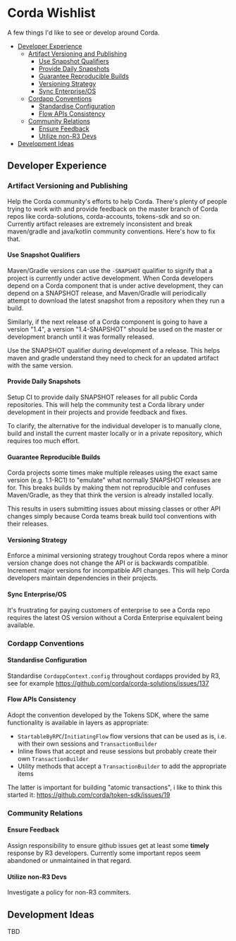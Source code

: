 
# Corda Wishlist

A few things I'd like to see or develop around Corda.

<!-- TOC depthFrom:2 depthTo:6 withLinks:1 updateOnSave:1 orderedList:0 -->

- [Developer Experience](#developer-experience)
	- [Artifact Versioning and Publishing](#artifact-versioning-and-publishing)
		- [Use Snapshot Qualifiers](#use-snapshot-qualifiers)
		- [Provide Daily Snapshots](#provide-daily-snapshots)
		- [Guarantee Reproducible Builds](#guarantee-reproducible-builds)
		- [Versioning Strategy](#versioning-strategy)
		- [Sync Enterprise/OS](#sync-enterpriseos)
	- [Cordapp Conventions](#cordapp-conventions)
		- [Standardise Configuration](#standardise-configuration)
		- [Flow APIs Consistency](#flow-apis-consistency)
	- [Community Relations](#community-relations)
		- [Ensure Feedback](#ensure-feedback)
		- [Utilize non-R3 Devs](#utilize-non-r3-devs)
- [Development Ideas](#development-ideas)

<!-- /TOC -->

## Developer Experience

### Artifact Versioning and Publishing

Help the Corda community's efforts to help Corda. There's plenty
of people trying to work with and provide feedback on the master branch
of Corda repos like corda-solutions, corda-accounts, tokens-sdk and so on.
Currently artifact releases are extremely inconsistent and break maven/gradle
and java/kotlin community conventions. Here's how to fix that.

#### Use Snapshot Qualifiers

Maven/Gradle versions can use the `-SNAPSHOT` qualifier to signify that a project is
currently under active development. When Corda developers depend on a Corda component
that is under active development, they can depend on a SNAPSHOT release,
and Maven/Gradle will periodically attempt to download the latest snapshot from a repository
when they run a build.

Similarly, if the next release of a Corda component is going to have a version "1.4",
a version "1.4-SNAPSHOT" should be used on the master or development branch
until it was formally released.

Use the SNAPSHOT qualifier during development of a release. This helps maven and gradle
understand they need to check for an updated artifact with the same version.


#### Provide Daily Snapshots

Setup CI to provide daily SNAPSHOT releases for all public Corda repositories. This will help
the community test a Corda library under development in their projects and provide feedback and fixes.

To clarify, the alternative for the individual developer is to manually clone, build and install the current
master locally or in a private repository, which requires too much effort.

#### Guarantee Reproducible Builds

Corda projects some times make multiple releases using the exact same version (e.g. 1.1-RC1)
to "emulate" what normally SNAPSHOT releases are for. This breaks builds by making them not
reproducible and confuses Maven/Gradle, as they that think the version is already installed locally.

This results in users submitting issues about missing classes or other API changes simply because
Corda teams break build tool conventions with their releases.

#### Versioning Strategy

Enforce a minimal versioning strategy troughout Corda repos where a minor version change does not
change the API or is backwards compatible. Increment major versions for incompatible API changes.
This will help Corda developers maintain dependencies in their projects.

#### Sync Enterprise/OS

It's frustrating for paying customers of enterprise to see a Corda repo requires the latest OS version
without a Corda Enterprise equivalent being available.

### Cordapp Conventions

#### Standardise Configuration

Standardise `CordappContext.config` throughout cordapps provided by R3, see for example
https://github.com/corda/corda-solutions/issues/137

#### Flow APIs Consistency

Adopt the convention developed by the Tokens SDK, where the same functionality is available
in layers as appropriate:

- `StartableByRPC`/`InitiatingFlow` flow versions that can be used as is, i.e. with their own sessions and `TransactionBuilder`
- Inline flows that accept and reuse sessions but probably create their own `TransactionBuilder`
- Utility methods that accept a `TransactionBuilder` to add the appropriate items

The latter is important for building "atomic transactions", i like to think this started it: 
https://github.com/corda/token-sdk/issues/19

### Community Relations

#### Ensure Feedback

Assign responsibility to ensure github issues get at least some __timely__ response by R3 developers.
Currently some important repos seem abandoned or unmaintained in that regard.

#### Utilize non-R3 Devs

Investigate a policy for non-R3 commiters.

## Development Ideas

TBD

